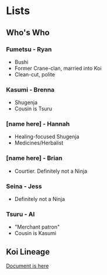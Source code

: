 # Lists

## Who's Who

### Fumetsu - Ryan

* Bushi
* Former Crane-clan, married into Koi
* Clean-cut, polite

### Kasumi - Brenna

* Shugenja
* Cousin is Tsuru

### [name here] - Hannah

* Healing-focused Shugenja
* Medicines/Herbalist

### [name here] - Brian

* Courtier. Definitely not a Ninja

### Seina - Jess

* Definitely not a Ninja

### Tsuru - Al

* "Merchant patron"
* Cousin is Kasumi

## Koi Lineage

[Document is here](https://docs.google.com/document/d/16BTqzdzNAX0ZxDa5pSQjAgGEz2OliWqZhS-fo9UOCUE/edit#heading=h.23gu1x9q6lig)


